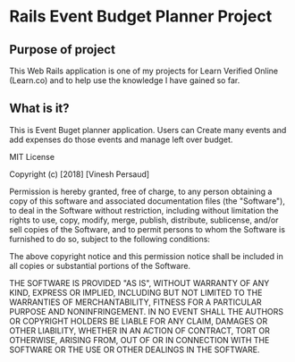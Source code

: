 # Rails Event Budget Planner Project


## Purpose of project
This Web Rails application is one of my projects for Learn Verified Online (Learn.co) and to 
help use the knowledge I have gained so far.

## What is it?
This is Event Buget planner application. Users can Create many events and add expenses do those events and manage left over budget.


MIT License

Copyright (c) [2018] [Vinesh Persaud]

Permission is hereby granted, free of charge, to any person obtaining a copy
of this software and associated documentation files (the "Software"), to deal
in the Software without restriction, including without limitation the rights
to use, copy, modify, merge, publish, distribute, sublicense, and/or sell
copies of the Software, and to permit persons to whom the Software is
furnished to do so, subject to the following conditions:

The above copyright notice and this permission notice shall be included in all
copies or substantial portions of the Software.

THE SOFTWARE IS PROVIDED "AS IS", WITHOUT WARRANTY OF ANY KIND, EXPRESS OR
IMPLIED, INCLUDING BUT NOT LIMITED TO THE WARRANTIES OF MERCHANTABILITY,
FITNESS FOR A PARTICULAR PURPOSE AND NONINFRINGEMENT. IN NO EVENT SHALL THE
AUTHORS OR COPYRIGHT HOLDERS BE LIABLE FOR ANY CLAIM, DAMAGES OR OTHER
LIABILITY, WHETHER IN AN ACTION OF CONTRACT, TORT OR OTHERWISE, ARISING FROM,
OUT OF OR IN CONNECTION WITH THE SOFTWARE OR THE USE OR OTHER DEALINGS IN THE
SOFTWARE.